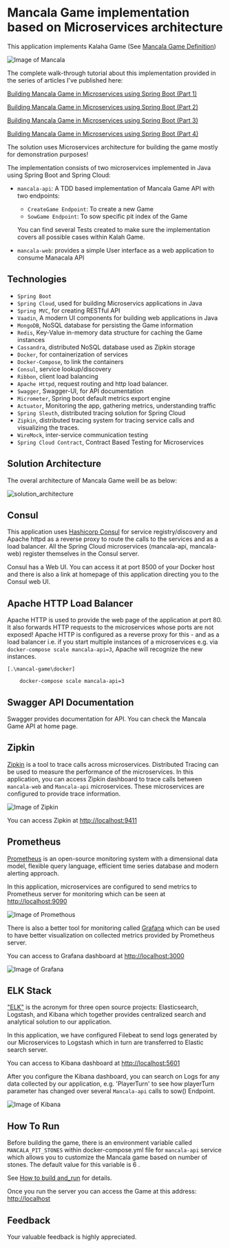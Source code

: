 # Mancala Game implementation based on Microservices architecture

This application implements Kalaha Game (See [Mancala Game Definition](./pictures/mancala-game-def.png))

![Image of Mancala](pictures/mancala-game.png)

The complete walk-through tutorial about this implementation provided in the series of articles I've published here:
 
 [Building Mancala Game in Microservices using Spring Boot (Part 1)](https://dzone.com/articles/mancala-game-implementation-using-microservices-ap)
 
 [Building Mancala Game in Microservices using Spring Boot (Part 2)](https://dzone.com/articles/building-mancala-game-in-microservices-using-sprin)
 
 [Building Mancala Game in Microservices using Spring Boot (Part 3)](https://dzone.com/articles/building-mancala-game-in-microservices-using-sprin-1)
 
 [Building Mancala Game in Microservices using Spring Boot (Part 4)](https://dzone.com/articles/building-mancala-game-in-microservices-using-sprin-2)
 

The solution uses Microservices architecture for building the game mostly for demonstration purposes!

The implementation consists of two microservices implemented in Java using Spring Boot and Spring Cloud:
                                                 
 -   `mancala-api`: A TDD based implementation of Mancala Game API with two endpoints:
     
        - `CreateGame Endpoint`: To create a new Game
        - `SowGame Endpoint`: To sow specific pit index of the Game 
        
        You can find several Tests created to make sure the implementation covers all possible cases within Kalah Game.
 
 -   `mancala-web`: provides a simple User interface as a web application to consume Manacala API
   
Technologies
------------
- `Spring Boot`
- `Spring Cloud`, used for building Microservics applications in Java
- `Spring MVC`, for creating RESTful API
- `Vaadin`, A modern UI components for building web applications in Java 
- `MongoDB`, NoSQL database for persisting the Game information
- `Redis`, Key-Value in-memory data structure for caching the Game instances
- `Cassandra`, distributed NoSQL database used as Zipkin storage 
- `Docker`, for containerization of services
- `Docker-Compose`, to link the containers
- `Consul`, service lookup/discovery
- `Ribbon`, client load balancing
- `Apache Httpd`, request routing and http load balancer.
- `Swagger`, Swagger-UI, for API documentation
- `Micrometer`, Spring boot default metrics export engine 
- `Actuator`, Monitoring the app, gathering metrics, understanding traffic
- `Spring Sleuth`, distributed tracing solution for Spring Cloud
- `Zipkin`, distributed tracing system for tracing service calls and visualizing the traces.
- `WireMock`, inter-service communication testing
- `Spring Cloud Contract`, Contract Based Testing for Microservices

Solution Architecture
--
The overal architecture of Mancala Game weill be as below:

![solution_architecture](pictures/architecture.png)


Consul
--

 This application uses [Hashicorp Consul](https://www.consul.io) for service registry/discovery and Apache httpd as a reverse proxy to 
 route the calls to the services and as a load balancer. All the Spring Cloud microservices (mancala-api, mancala-web) register
 themselves in the Consul server.
 
 Consul has a Web UI. You can access it at port 8500 of your Docker host and there is also a link at homepage of this 
 application directing you to the Consul web UI.
 

Apache HTTP Load Balancer
------------------------
Apache HTTP is used to provide the web page of the application at
port 80. It also forwards HTTP requests to the microservices whose ports
are not exposed! Apache HTTP is configured as a reverse proxy for this - and
as a load balancer i.e. if you start multiple instances of a microservices
e.g. via `docker-compose scale mancala-api=3`, Apache will recognize the new instances.
```
[.\mancal-game\docker]

    docker-compose scale mancala-api=3
```       


Swagger API Documentation
------------------------
Swagger provides documentation for API. You can check the Mancala Game API at home page.


Zipkin
-----

[Zipkin](http://zipkin.io/) is a tool to trace calls across
microservices. Distributed Tracing can be used to measure the performance of the microservices. 
In this application, you can access Zipkin dashboard to trace calls between `mancala-web` and `Mancala-api` 
microservices. These microservices are configured to provide trace information. 

![Image of Zipkin](pictures/zipkin.png)

You can access Zipkin at <http://localhost:9411>


Prometheus
-----

[Prometheus](https://prometheus.io/) is an open-source monitoring system with a dimensional data model, flexible query language, efficient time series database and modern alerting approach.

In this application, microservices are configured to send metrics to Prometheus server for monitoring which can be seen at  <http://localhost:9090> 

![Image of Promethous](pictures/prometheus.png)

There is also a better tool for monitoring called [Grafana](https://grafana.com/) which can be used to have better visualization on collected metrics provided by Prometheus server.
 
 You can access to Grafana dashboard at <http://localhost:3000>

![Image of Grafana](pictures/grafana.png)
   
   
ELK Stack
-----
["ELK"](https://www.elastic.co) is the acronym for three open source projects: Elasticsearch, Logstash, and Kibana which together provides centralized search and analytical solution to our application.
 
In this application, we have configured Filebeat to send logs generated by our Microservices to Logstash which in turn are transferred to Elastic search server.

You can access to Kibana dashboard at <http://localhost:5601>

After you configure the Kibana dashboard, you can search on Logs for any data collected by our application, e.g. 'PlayerTurn' to see how playerTurn parameter has changed over several `Mancala-api` calls to sow() Endpoint.
 
![Image of Kibana](pictures/kibana.png)



 How To Run
 ----------
 
 Before building the game, there is an environment variable called `MANCALA_PIT_STONES` within docker-compose.yml file for
 `mancala-api` service which allows you to customize the Mancala game based on number of stones. The default value for this 
 variable is 6 . 
 
 See [How to build and_run](HOW-TO-RUN.md) for details.
 
 Once you run the server you can access the Game at this address: <http://localhost>


 Feedback
 ----------
Your valuable feedback is highly appreciated.


